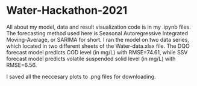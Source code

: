 # Water-Hackathon-2021
All about my model, data and result visualization code is in my .ipynb files. The forecasting method used here is Seasonal Autoregressive Integrated Moving-Average, or SARIMA for short. I ran the model on two data series, which located in two different sheets of the Water-data.xlsx file. The DQO forecast model predicts COD level (in mg/L) with RMSE=74.61, while SSV forecast model predicts volatile suspended solid level (in mg/L) with RMSE=6.56.

I saved all the neccesary plots to .png files for downloading.
